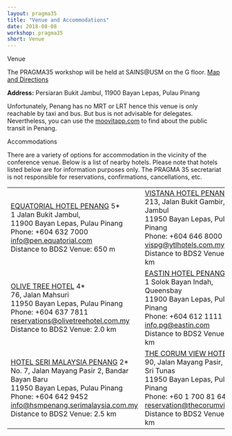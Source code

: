 ```yaml
---
layout: pragma35
title: "Venue and Accommodations"
date: 2018-08-08
workshop: pragma35
short: Venue
---
```


<div class="border35">Venue</div>

The PRAGMA35 workshop will be held at SAINS@USM on the G floor.
[Map and Directions](https://www.google.com/maps/place/Sains+USM/@5.339847,100.2793723,17z/data=!3m1!4b1!4m5!3m4!1s0x304ac037ecc65349:0xac28a3d63e59e098!8m2!3d5.339847!4d100.281561)

**Address:** Persiaran Bukit Jambul, 11900 Bayan Lepas, Pulau Pinang

Unfortunately, Penang has no MRT or LRT hence this venue is only reachable by
taxi and bus. But bus is not advisable for delegates. Nevertheless, you can use the 
[moovitapp.com](https://moovitapp.com/index/en/public_transit-Penang-5390) to
find about the public transit in Penang.


<div class="border35">Accommodations</div>

There are a variety of options for accommodation in the vicinity of the
conference venue. Below is a list of nearby hotels. Please note that hotels
listed below are for information purposes only. The PRAGMA 35 secretariat is
not responsible for reservations, confirmations, cancellations, etc.

<table class="visa">
<tr>
  <td width="50%"><a href="https:/penang.equatorial.com/">EQUATORIAL HOTEL PENANG</a> 5*<br>
  1 Jalan Bukit Jambul, <br>
  11900 Bayan Lepas, Pulau Pinang<br>
  Phone: +604 632 7000
  <a href="mailto:info@pen.equatorial.com">info@pen.equatorial.com</a><br>
  Distance to BDS2 Venue: 650 m <br>
  </td>

  <td><a href="http://www.vistanahotels.com/penang/">VISTANA HOTEL PENANG</a> 4*<br>
  213, Jalan Bukit Gambir, Bukit Jambul<br>
  11950 Bayan Lepas, Pulau Pinang<br>
  Phone: +604 646 8000
  <a href="mailto:vispg@ytlhotels.com.my">vispg@ytlhotels.com.my</a><br>
  Distance to BDS2 Venue: 2.5 km<br>
  </td>
</tr>
  <td><a href="http://olivetreehotel.com.my/">OLIVE TREE HOTEL</a> 4* <br>
  76, Jalan Mahsuri<br>
  11950 Bayan Lepas, Pulau Pinang<br>
  Phone: +604 637 7811 
  <a href="mailto:reservations@olivetreehotel.com.my">reservations@olivetreehotel.com.my</a><br>
  Distance to BDS2 Venue: 2.0 km
  </td>
  <td><a href="http://www.eastin.com/penang/">EASTIN HOTEL PENANG</a> 4* <br>
  1 Solok Bayan Indah, Queensbay <br>
  11900 Bayan Lepas, Pulau Pinang <br>
  Phone: +604 612 1111
  <a href="mailto:info.pg@eastin.com">info.pg@eastin.com</a><br>
  Distance to BDS2 Venue: 4.9 km
  </td>
</tr>
<tr>
  <td><a href="https://www.serimalaysia.com.my/en/hotels/hsmpulaupinang">HOTEL SERI MALAYSIA PENANG</a> 2* <br>
  No. 7, Jalan Mayang Pasir 2, Bandar Bayan Baru<br>
  11950 Bayan Lepas, Pulau Pinang<br>
  Phone: +604 642 9452
  <a href="mailto:info@hsmpenang.serimalaysia.com.my">info@hsmpenang.serimalaysia.com.my</a><br>
  Distance to BDS2 Venue: 2.5 km<br>
  </td>
  <td><a href="http://www.thecorumview.com/">THE CORUM VIEW HOTEL</a> 2* <br>
  90, Jalan Mayang Pasir, Taman Sri Tunas<br>
  11950 Bayan Lepas, Pulau Pinang<br>
  Phone: +60 1 700 81 6448
  <a href="reservation@thecorumview.com">reservation@thecorumview.com</a>
  Distance to BDS2 Venue: 2.8 km
  </td>
</tr>

</table>
